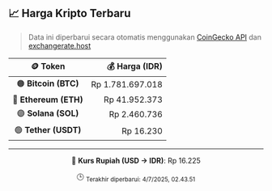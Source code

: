 

<!-- HARGA_KRIPTO -->
## 📈 Harga Kripto Terbaru

> Data ini diperbarui secara otomatis menggunakan [CoinGecko API](https://www.coingecko.com/) dan [exchangerate.host](https://exchangerate.host/)

<div align="center">

| 🪙 Token | 💰 Harga (IDR) |
|:------:|---------------:|
| 🟠 **Bitcoin (BTC)**   | Rp 1.781.697.018 |
| 🔵 **Ethereum (ETH)**  | Rp 41.952.373 |
| 🟣 **Solana (SOL)**    | Rp 2.460.736 |
| 🟢 **Tether (USDT)**   | Rp 16.230 |

---

💱 **Kurs Rupiah (USD → IDR)**: Rp 16.225

🕒 <sub>Terakhir diperbarui: 4/7/2025, 02.43.51</sub>

</div>
<!-- /HARGA_KRIPTO -->